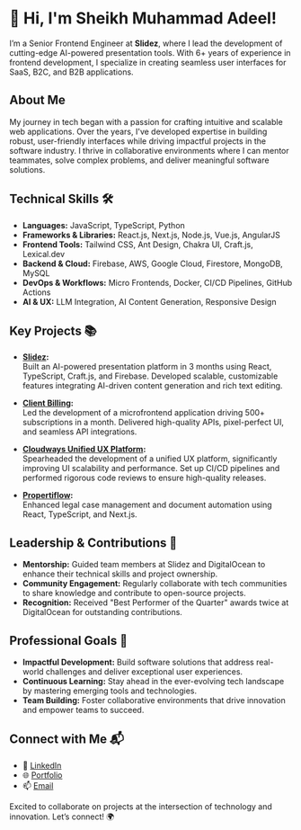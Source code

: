 # 👋 Hi, I'm Sheikh Muhammad Adeel!  
I’m a Senior Frontend Engineer at **Slidez**, where I lead the development of cutting-edge AI-powered presentation tools. With 6+ years of experience in frontend development, I specialize in creating seamless user interfaces for SaaS, B2C, and B2B applications.

## About Me  
My journey in tech began with a passion for crafting intuitive and scalable web applications. Over the years, I've developed expertise in building robust, user-friendly interfaces while driving impactful projects in the software industry. I thrive in collaborative environments where I can mentor teammates, solve complex problems, and deliver meaningful software solutions.

## Technical Skills 🛠️  
- **Languages:** JavaScript, TypeScript, Python  
- **Frameworks & Libraries:** React.js, Next.js, Node.js, Vue.js, AngularJS  
- **Frontend Tools:** Tailwind CSS, Ant Design, Chakra UI, Craft.js, Lexical.dev  
- **Backend & Cloud:** Firebase, AWS, Google Cloud, Firestore, MongoDB, MySQL  
- **DevOps & Workflows:** Micro Frontends, Docker, CI/CD Pipelines, GitHub Actions  
- **AI & UX:** LLM Integration, AI Content Generation, Responsive Design  

## Key Projects 📚  
- **[Slidez](https://slidez.ai):**  
  Built an AI-powered presentation platform in 3 months using React, TypeScript, Craft.js, and Firebase. Developed scalable, customizable features integrating AI-driven content generation and rich text editing.

- **[Client Billing](https://cloudways.com/en/client-billing.php):**  
  Led the development of a microfrontend application driving 500+ subscriptions in a month. Delivered high-quality APIs, pixel-perfect UI, and seamless API integrations.

- **[Cloudways Unified UX Platform](https://cloudways.com/blog/unified-simplicity/):**  
  Spearheaded the development of a unified UX platform, significantly improving UI scalability and performance. Set up CI/CD pipelines and performed rigorous code reviews to ensure high-quality releases.

- **[Propertiflow](https://propertiflow.com):**  
  Enhanced legal case management and document automation using React, TypeScript, and Next.js.  

## Leadership & Contributions 🌟  
- **Mentorship:** Guided team members at Slidez and DigitalOcean to enhance their technical skills and project ownership.  
- **Community Engagement:** Regularly collaborate with tech communities to share knowledge and contribute to open-source projects.  
- **Recognition:** Received "Best Performer of the Quarter" awards twice at DigitalOcean for outstanding contributions.  

## Professional Goals 🚀  
- **Impactful Development:** Build software solutions that address real-world challenges and deliver exceptional user experiences.  
- **Continuous Learning:** Stay ahead in the ever-evolving tech landscape by mastering emerging tools and technologies.  
- **Team Building:** Foster collaborative environments that drive innovation and empower teams to succeed.  

## Connect with Me 📬  
- 🔗 [LinkedIn](https://linkedin.com/in/s-m-adeel-9050b7178)  
- 🌐 [Portfolio](https://smadeel.com/portfolio)  
- 📫 [Email](mailto:smaa.link@gmail.com)  

Excited to collaborate on projects at the intersection of technology and innovation. Let’s connect! 🌍  
